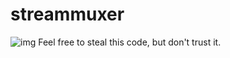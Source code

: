 # streammuxer

![img](https://img.shields.io/badge/build-alpha-yellow) Feel free to steal this code, but don't trust it.
